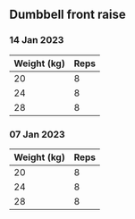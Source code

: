 ## Dumbbell front raise

### 14 Jan 2023

| Weight (kg) | Reps |
| ----------- | ---- |
| 20 | 8 |
| 24 | 8 |
| 28 | 8 |

### 07 Jan 2023

| Weight (kg) | Reps |
| ----------- | ---- |
| 20 | 8 |
| 24 | 8 |
| 28 | 8 |